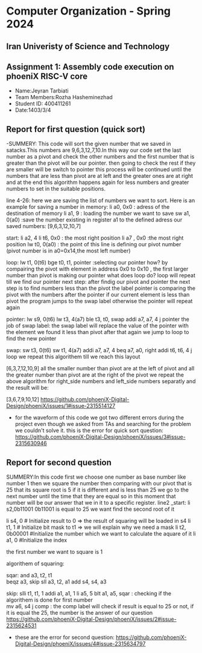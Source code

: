 Computer Organization - Spring 2024
==============================================================
## Iran Univeristy of Science and Technology
## Assignment 1: Assembly code execution on phoeniX RISC-V core

- Name:Jeyran Tarbiati
- Team Members:Rozha Hasheminezhad
- Student ID: 400411261
- Date:1403/3/4

## Report for first question (quick sort)

-SUMMERY: This code will sort the given number that we saved in satacks.This numbers are 9,6,3,12,7,10.In this way our code set the last number as a pivot and check the other numbers and the first number that is greater than the pivot will be our pointer. then going to check the rest if they are smaller will be switch to pointer this process will be continued until the numbers that are less than pivot are at left and the greater ones are at right and at the end this algorithm happens again for less numbers and greater numbers to set in the suitable positions.

line 4-26:
 here we are saving the list of numbers we want to sort. Here is an example for saving a number in memory:
 li a0, 0x0 : adress of the destination of memory
li a1, 9    : loading the number we want to save
sw a1, 0(a0) :save the number existing in register a1 to the defined adress
our saved numbers: [9,6,3,12,10,7]

start:
    li a2, 4
    li t6, 0x0 : the most right position
    li a7 , 0x0  :the most right position
    lw t0, 0(a0)   : the point of this line is defining our pivot number (pivot number is in a0=0x14,the most left number)

loop:
    lw t1, 0(t6)
    bge t0, t1, pointer :selecting our pointer how? by compairing the pivot with element in address 0x0 to 0x10 , the first larger number than pivot is making our pointer
what does loop do? loop will repeat till we find our pointer
next step: after findig our pivot and pointer the next step is to find numbers less than the pivot
the label pointer is comparing the pivot with the numbers after the pointer if our current element is less than pivot the program jumps to the swap label otherwise the pointer will repeat again

pointer:
    lw s9, 0(t6) 
    lw t3, 4(a7)
    ble t3, t0, swap 
    addi a7, a7, 4
    j pointer
the job of swap label: the swap label will replace the value of the pointer with the element we found it less than pivot
after that again we jump to loop to find the new pointer

swap:
    sw t3, 0(t6) 
    sw t1, 4(a7)
    addi a7, a7, 4
    beq a7, a0, right
    addi t6, t6, 4
    j loop
we repeat this algorithem till we reach this layout

[6,3,7,12,10,9]
all the smaller number than pivot are at the left of pivot and all the greater number than pivot are at the right of the pivot 
we repeat the above algorithm for right_side numbers and left_side numbers separatly 
and the result will be:

[3,6,7,9,10,12]
https://github.com/phoeniX-Digital-Design/phoeniX/issues/1#issue-2315514127

- for the waveform of this code we got two different errors during the project even though we asked from TAs and searching for the problem we couldn't solve it.
this is the error for quick sort question:
https://github.com/phoeniX-Digital-Design/phoeniX/issues/3#issue-2315630946

## Report for second question
SUMMERY:In this code first we choose one number as base number like number 1 then we square the number then comparing with our pivot that is 25 that its square root is 5 if it is different and is less than 25 we go to the next number until the time that they are equal so in this moment that number will be our answer that we in it to a specific register.
line2
 _start:    li s2,0b11001       0b11001 is equal to 25 we want find the second root of it

  li s4, 0          # Initialize result to 0 => the result of squaring will be loaded in s4
    li t1, 1          # Initialize bit mask to t1 => we will explain why we need a mask 
    li t2, 0b00001    #Initialize the number which we want to calculate the aquare of it 
    li a1, 0          #Initialize the index
      
the first number we want to square is 1 

algorithem of squaring:

sqar:
    and  a3, t2, t1    
    beqz a3, skip 
    sll  a3, t2, a1 
    add  s4, s4, a3

skip:
    slli t1, t1, 1
    addi a1, a1, 1
    li a5, 5
    blt a1, a5, sqar  : checking if the algorithem is done for first number  
    mv a6, s4
    j comp  : the comp label will check if result is equal to 25 or not, if it is equal the 25, the number is the answer of our question
https://github.com/phoeniX-Digital-Design/phoeniX/issues/2#issue-2315624531
- these are the error for second question:
https://github.com/phoeniX-Digital-Design/phoeniX/issues/4#issue-2315634797